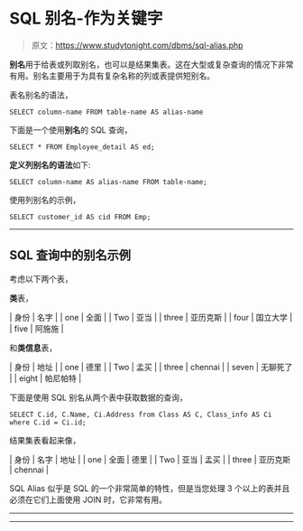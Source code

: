 # SQL 别名-作为关键字

> 原文：<https://www.studytonight.com/dbms/sql-alias.php>

**别名**用于给表或列取别名，也可以是结果集表。这在大型或复杂查询的情况下非常有用。别名主要用于为具有复杂名称的列或表提供短别名。

表名别名的语法，

```
SELECT column-name FROM table-name AS alias-name
```

下面是一个使用**别名**的 SQL 查询，

```
SELECT * FROM Employee_detail AS ed;
```

**定义列别名的语法**如下:

```
SELECT column-name AS alias-name FROM table-name;
```

使用列别名的示例，

```
SELECT customer_id AS cid FROM Emp;
```

* * *

## SQL 查询中的别名示例

考虑以下两个表，

**类**表，

| 身份 | 名字 |
| one | 全面 |
| Two | 亚当 |
| three | 亚历克斯 |
| four | 国立大学 |
| five | 阿施施 |

和**类信息**表，

| 身份 | 地址 |
| one | 德里 |
| Two | 孟买 |
| three | chennai |
| seven | 无聊死了 |
| eight | 帕尼帕特 |

下面是使用 SQL 别名从两个表中获取数据的查询，

```
SELECT C.id, C.Name, Ci.Address from Class AS C, Class_info AS Ci where C.id = Ci.id;
```

结果集表看起来像，

| 身份 | 名字 | 地址 |
| one | 全面 | 德里 |
| Two | 亚当 | 孟买 |
| three | 亚历克斯 | chennai |

SQL Alias 似乎是 SQL 的一个非常简单的特性，但是当您处理 3 个以上的表并且必须在它们上面使用 JOIN 时，它非常有用。

* * *

* * *
